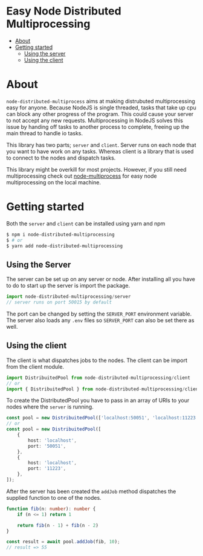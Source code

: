 Easy Node Distributed Multiprocessing
===
<!-- toc -->
- [About](#about)
- [Getting started](#getting-started)
    - [Using the server](#using-the-server)
    - [Using the client](#using-the-client)
<!-- tocstop -->
# About
`node-distributed-multiprocess` aims at making distrubuted multiprocessing easy for anyone. Because NodeJS is single threaded, tasks that take up cpu can block any other progress of the program. This could cause your server to not accept any new requests. Multiprocessing in NodeJS solves this issue by handing off tasks to another process to complete, freeing up the main thread to handle io tasks.

This library has two parts; `server` and `client`. Server runs on each node that you want to have work on any tasks. Whereas client is a library that is used to connect to the nodes and dispatch tasks.

This library might be overkill for most projects. However, if you still need multiprocessing check out [node-multiprocess](https://github.com/scottjr632/node-multiprocess) for easy node multiprocessing on the local machine.

# Getting started
Both the `server` and `client` can be installed using yarn and npm
```sh
$ npm i node-distributed-multiprocessing
$ # or
$ yarn add node-distributed-multiprocessing
```
## Using the Server
The server can be set up on any server or node. After installing all you have to do to start up the server is import the package.
```ts
import node-distributed-multiprocessing/server
// server runs on port 50015 by default
```
The port can be changed by setting the `SERVER_PORT` environment variable. The server also loads any `.env` files so `SERVER_PORT` can also be set there as well.
## Using the client
The client is what dispatches jobs to the nodes. The client can be import from the client module.
```typescript
import DistribuitedPool from node-distributed-multiprocessing/client
// or
import { DistribuitedPool } from node-distributed-multiprocessing/client
```
To create the DistributedPool you have to pass in an array of URIs to your nodes where the `server` is running.
```typescript
const pool = new DistribuitedPool(['localhost:50051', 'localhost:11223']);
// or
const pool = new DistribuitedPool([
    {
        host: 'localhost',
        port: '50051',
    },
    {
        host: 'localhost',
        port: '11223',
    },
]);
```
After the server has been created the `addJob` method dispatches the supplied function to one of the nodes.
```typescript
function fib(n: number): number {
    if (n <= 1) return 1

    return fib(n - 1) + fib(n - 2)
}

const result = await pool.addJob(fib, 10);
// result => 55
```